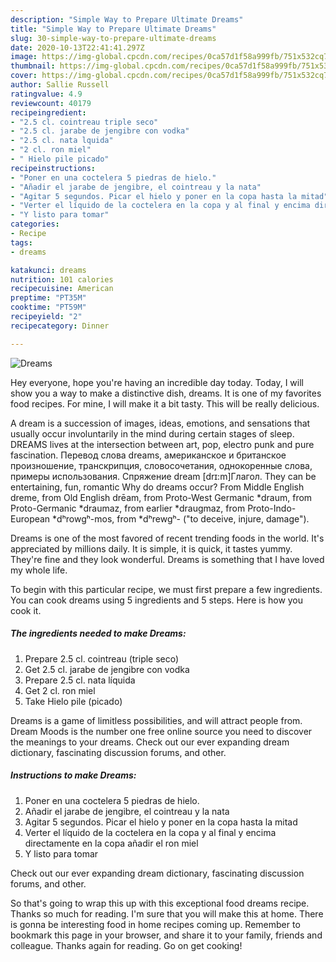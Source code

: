 ```yaml
---
description: "Simple Way to Prepare Ultimate Dreams"
title: "Simple Way to Prepare Ultimate Dreams"
slug: 30-simple-way-to-prepare-ultimate-dreams
date: 2020-10-13T22:41:41.297Z
image: https://img-global.cpcdn.com/recipes/0ca57d1f58a999fb/751x532cq70/dreams-foto-principal.jpg
thumbnail: https://img-global.cpcdn.com/recipes/0ca57d1f58a999fb/751x532cq70/dreams-foto-principal.jpg
cover: https://img-global.cpcdn.com/recipes/0ca57d1f58a999fb/751x532cq70/dreams-foto-principal.jpg
author: Sallie Russell
ratingvalue: 4.9
reviewcount: 40179
recipeingredient:
- "2.5 cl. cointreau triple seco"
- "2.5 cl. jarabe de jengibre con vodka"
- "2.5 cl. nata lquida"
- "2 cl. ron miel"
- " Hielo pile picado"
recipeinstructions:
- "Poner en una coctelera 5 piedras de hielo."
- "Añadir el jarabe de jengibre, el cointreau y la nata"
- "Agitar 5 segundos. Picar el hielo y poner en la copa hasta la mitad"
- "Verter el líquido de la coctelera en la copa y al final y encima directamente en la copa añadir el ron miel"
- "Y listo para tomar"
categories:
- Recipe
tags:
- dreams

katakunci: dreams 
nutrition: 101 calories
recipecuisine: American
preptime: "PT35M"
cooktime: "PT59M"
recipeyield: "2"
recipecategory: Dinner

---
```



![Dreams](https://img-global.cpcdn.com/recipes/0ca57d1f58a999fb/751x532cq70/dreams-foto-principal.jpg)

Hey everyone, hope you're having an incredible day today. Today, I will show you a way to make a distinctive dish, dreams. It is one of my favorites food recipes. For mine, I will make it a bit tasty. This will be really delicious.

A dream is a succession of images, ideas, emotions, and sensations that usually occur involuntarily in the mind during certain stages of sleep. DREAMS lives at the intersection between art, pop, electro punk and pure fascination. Перевод слова dreams, американское и британское произношение, транскрипция, словосочетания, однокоренные слова, примеры использования. Спряжение dream [drɪ:m]Глагол. They can be entertaining, fun, romantic Why do dreams occur? From Middle English dreme, from Old English drēam, from Proto-West Germanic *draum, from Proto-Germanic *draumaz, from earlier *draugmaz, from Proto-Indo-European *dʰrowgʰ-mos, from *dʰrewgʰ- (&#34;to deceive, injure, damage&#34;).

Dreams is one of the most favored of recent trending foods in the world. It's appreciated by millions daily. It is simple, it is quick, it tastes yummy. They're fine and they look wonderful. Dreams is something that I have loved my whole life.


To begin with this particular recipe, we must first prepare a few ingredients. You can cook dreams using 5 ingredients and 5 steps. Here is how you cook it.

<!--inarticleads1-->

##### The ingredients needed to make Dreams:

1. Prepare 2.5 cl. cointreau (triple seco)
1. Get 2.5 cl. jarabe de jengibre con vodka
1. Prepare 2.5 cl. nata líquida
1. Get 2 cl. ron miel
1. Take  Hielo pile (picado)


Dreams is a game of limitless possibilities, and will attract people from. Dream Moods is the number one free online source you need to discover the meanings to your dreams. Check out our ever expanding dream dictionary, fascinating discussion forums, and other. 

<!--inarticleads2-->

##### Instructions to make Dreams:

1. Poner en una coctelera 5 piedras de hielo.
1. Añadir el jarabe de jengibre, el cointreau y la nata
1. Agitar 5 segundos. Picar el hielo y poner en la copa hasta la mitad
1. Verter el líquido de la coctelera en la copa y al final y encima directamente en la copa añadir el ron miel
1. Y listo para tomar


Check out our ever expanding dream dictionary, fascinating discussion forums, and other. 

So that's going to wrap this up with this exceptional food dreams recipe. Thanks so much for reading. I'm sure that you will make this at home. There is gonna be interesting food in home recipes coming up. Remember to bookmark this page in your browser, and share it to your family, friends and colleague. Thanks again for reading. Go on get cooking!
